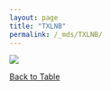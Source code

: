 ```yaml
---
layout: page
title: "TXLNB"
permalink: /_mds/TXLNB/
---
```


![](../../algns0/5HSAA115309_aln_report.png?raw=true)

[Back to Table](../../display)